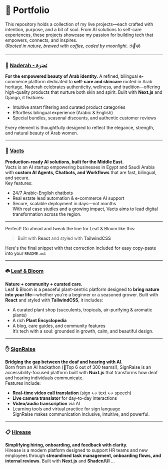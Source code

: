 # 🌿 Portfolio

This repository holds a collection of my live projects—each crafted with intention, purpose, and a bit of soul. From AI solutions to self-care experiences, these projects showcase my passion for building tech that empowers, connects, and inspires.  
(*Rooted in nature, brewed with coffee, coded by moonlight. ☕🌙❄️*)

---

### 🌸 [Naderah - نَضِرَة](https://www.naderah.net/)

**For the empowered beauty of Arab identity.**
A refined, bilingual e-commerce platform dedicated to **self-care and skincare** rooted in Arab heritage. Naderah celebrates authenticity, wellness, and tradition—offering high-quality products that nurture both skin and spirit. Built with **Next.js** and Django, it features:

* Intuitive smart filtering and curated product categories
* Effortless bilingual experience (Arabic & English)
* Special bundles, seasonal discounts, and authentic customer reviews

Every element is thoughtfully designed to reflect the elegance, strength, and natural beauty of Arab women.

---

### 🤖 [Vacts](https://www.vacts.net/)  
**Production-ready AI solutions, built for the Middle East.**  
Vacts is an AI startup empowering businesses in Egypt and Saudi Arabia with **custom AI Agents, Chatbots, and Workflows** that are fast, bilingual, and secure.  
Key features:
- 24/7 Arabic-English chatbots  
- Real estate lead automation & e-commerce AI support  
- Secure, scalable deployment in days—not months  
With real case studies and a growing impact, Vacts aims to lead digital transformation across the region.

---

Perfect! Go ahead and tweak the line for Leaf & Bloom like this:

> Built with **React** and styled with **TailwindCSS**

Here's the final snippet with that correction included for easy copy-paste into your `README.md`:

---

### ☘️ [Leaf & Bloom](https://leaf-bloom.vercel.app/)  
**Nature + community + curated care.**  
Leaf & Bloom is a peaceful plant-centric platform designed to **bring nature into your life**—whether you're a beginner or a seasoned grower. Built with **React** and styled with **TailwindCSS**, it includes:
- A curated plant shop (succulents, tropicals, air-purifying & aromatic plants)  
- A rich **Plant Encyclopedia**  
- A blog, care guides, and community features  
It’s tech with a soul: grounded in growth, calm, and beautiful design.

---

### ✋ [SignRaise](https://sign-raisefront.vercel.app/)  
**Bridging the gap between the deaf and hearing with AI.**  
Born from an AI hackathon (🏅Top 6 out of 300 teams!), SignRaise is an accessibility-focused platform built with **Nuxt.js** that transforms how deaf and hearing individuals communicate.  
Features include:
- **Real-time video call translation** (sign ↔️ text ↔️ speech)  
- **Live camera translator** for day-to-day interactions  
- **Video/audio transcription** via AI  
- Learning tools and virtual practice for sign language  
SignRaise makes communication inclusive, intuitive, and powerful.

---

### 📋 [Hirease](https://front-end-steel-five-64.vercel.app/)  
**Simplifying hiring, onboarding, and feedback with clarity.**  
Hirease is a modern platform designed to support HR teams and new employees through **streamlined task management, onboarding flows, and internal reviews**. Built with **Next.js** and **Shadcn/UI**  ...
